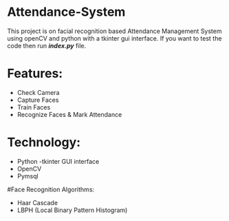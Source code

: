 # Attendance-System

This project is on facial recognition based Attendance Management System using openCV and python with a tkinter gui interface. If you want to test the code then run ***index.py*** file.

# Features:
- Check Camera
- Capture Faces
- Train Faces
- Recognize Faces & Mark Attendance

# Technology:
- Python -tkinter GUI interface
- OpenCV
- Pymsql

#Face Recognition Algorithms:

- Haar Cascade
- LBPH (Local Binary Pattern Histogram)
